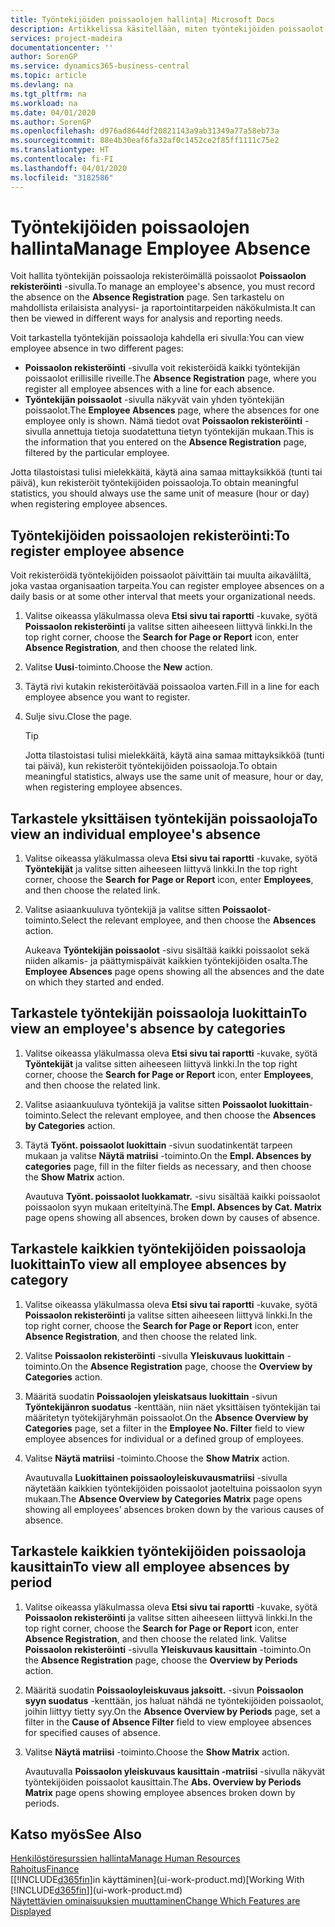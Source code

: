 ```yaml
---
title: Työntekijöiden poissaolojen hallinta| Microsoft Docs
description: Artikkelissa käsitellään, miten työntekijöiden poissaolot kirjataan ja miten poissaolotilastoja analysoidaan.
services: project-madeira
documentationcenter: ''
author: SorenGP
ms.service: dynamics365-business-central
ms.topic: article
ms.devlang: na
ms.tgt_pltfrm: na
ms.workload: na
ms.date: 04/01/2020
ms.author: SorenGP
ms.openlocfilehash: d976ad8644df20821143a9ab31349a77a58eb73a
ms.sourcegitcommit: 88e4b30eaf6fa32af0c1452ce2f85ff1111c75e2
ms.translationtype: HT
ms.contentlocale: fi-FI
ms.lasthandoff: 04/01/2020
ms.locfileid: "3182586"
---
```

# <a name="manage-employee-absence"></a><span data-ttu-id="dd0aa-103">Työntekijöiden poissaolojen hallinta</span><span class="sxs-lookup"><span data-stu-id="dd0aa-103">Manage Employee Absence</span></span>
<span data-ttu-id="dd0aa-104">Voit hallita työntekijän poissaoloja rekisteröimällä poissaolot **Poissaolon rekisteröinti** -sivulla.</span><span class="sxs-lookup"><span data-stu-id="dd0aa-104">To manage an employee's absence, you must record the absence on the **Absence Registration** page.</span></span> <span data-ttu-id="dd0aa-105">Sen tarkastelu on mahdollista erilaisista analyysi- ja raportointitarpeiden näkökulmista.</span><span class="sxs-lookup"><span data-stu-id="dd0aa-105">It can then be viewed in different ways for analysis and reporting needs.</span></span>

<span data-ttu-id="dd0aa-106">Voit tarkastella työntekijän poissaoloja kahdella eri sivulla:</span><span class="sxs-lookup"><span data-stu-id="dd0aa-106">You can view employee absence in two different pages:</span></span>

* <span data-ttu-id="dd0aa-107">**Poissaolon rekisteröinti** -sivulla voit rekisteröidä kaikki työntekijän poissaolot erillisille riveille.</span><span class="sxs-lookup"><span data-stu-id="dd0aa-107">The **Absence Registration** page, where you register all employee absences with a line for each absence.</span></span>
* <span data-ttu-id="dd0aa-108">**Työntekijän poissaolot** -sivulla näkyvät vain yhden työntekijän poissaolot.</span><span class="sxs-lookup"><span data-stu-id="dd0aa-108">The **Employee Absences** page, where the absences for one employee only is shown.</span></span> <span data-ttu-id="dd0aa-109">Nämä tiedot ovat **Poissaolon rekisteröinti** -sivulla annettuja tietoja suodatettuna tietyn työntekijän mukaan.</span><span class="sxs-lookup"><span data-stu-id="dd0aa-109">This is the information that you entered on the **Absence Registration** page, filtered by the particular employee.</span></span>

<span data-ttu-id="dd0aa-110">Jotta tilastoistasi tulisi mielekkäitä, käytä aina samaa mittayksikköä (tunti tai päivä), kun rekisteröit työntekijöiden poissaoloja.</span><span class="sxs-lookup"><span data-stu-id="dd0aa-110">To obtain meaningful statistics, you should always use the same unit of measure (hour or day) when registering employee absences.</span></span>

## <a name="to-register-employee-absence"></a><span data-ttu-id="dd0aa-111">Työntekijöiden poissaolojen rekisteröinti:</span><span class="sxs-lookup"><span data-stu-id="dd0aa-111">To register employee absence</span></span>
<span data-ttu-id="dd0aa-112">Voit rekisteröidä työntekijöiden poissaolot päivittäin tai muulta aikaväliltä, joka vastaa organisaation tarpeita.</span><span class="sxs-lookup"><span data-stu-id="dd0aa-112">You can register employee absences on a daily basis or at some other interval that meets your organizational needs.</span></span>

1. <span data-ttu-id="dd0aa-113">Valitse oikeassa yläkulmassa oleva **Etsi sivu tai raportti** -kuvake, syötä **Poissaolon rekisteröinti** ja valitse sitten aiheeseen liittyvä linkki.</span><span class="sxs-lookup"><span data-stu-id="dd0aa-113">In the top right corner, choose the **Search for Page or Report** icon, enter **Absence Registration**, and then choose the related link.</span></span>
2. <span data-ttu-id="dd0aa-114">Valitse **Uusi**-toiminto.</span><span class="sxs-lookup"><span data-stu-id="dd0aa-114">Choose the **New** action.</span></span>
3. <span data-ttu-id="dd0aa-115">Täytä rivi kutakin rekisteröitävää poissaoloa varten.</span><span class="sxs-lookup"><span data-stu-id="dd0aa-115">Fill in a line for each employee absence you want to register.</span></span>
4. <span data-ttu-id="dd0aa-116">Sulje sivu.</span><span class="sxs-lookup"><span data-stu-id="dd0aa-116">Close the page.</span></span>

    > [!Tip]
    > <span data-ttu-id="dd0aa-117">Jotta tilastoistasi tulisi mielekkäitä, käytä aina samaa mittayksikköä (tunti tai päivä), kun rekisteröit työntekijöiden poissaoloja.</span><span class="sxs-lookup"><span data-stu-id="dd0aa-117">To obtain meaningful statistics, always use the same unit of measure, hour or day, when registering employee absences.</span></span>

## <a name="to-view-an-individual-employees-absence"></a><span data-ttu-id="dd0aa-118">Tarkastele yksittäisen työntekijän poissaoloja</span><span class="sxs-lookup"><span data-stu-id="dd0aa-118">To view an individual employee's absence</span></span>
1. <span data-ttu-id="dd0aa-119">Valitse oikeassa yläkulmassa oleva **Etsi sivu tai raportti** -kuvake, syötä **Työntekijät** ja valitse sitten aiheeseen liittyvä linkki.</span><span class="sxs-lookup"><span data-stu-id="dd0aa-119">In the top right corner, choose the **Search for Page or Report** icon, enter **Employees**, and then choose the related link.</span></span>
2. <span data-ttu-id="dd0aa-120">Valitse asiaankuuluva työntekijä ja valitse sitten **Poissaolot**-toiminto.</span><span class="sxs-lookup"><span data-stu-id="dd0aa-120">Select the relevant employee, and then choose the **Absences** action.</span></span>

    <span data-ttu-id="dd0aa-121">Aukeava **Työntekijän poissaolot** -sivu sisältää kaikki poissaolot sekä niiden alkamis- ja päättymispäivät kaikkien työntekijöiden osalta.</span><span class="sxs-lookup"><span data-stu-id="dd0aa-121">The **Employee Absences** page opens showing all the absences and the date on which they started and ended.</span></span>

## <a name="to-view-an-employees-absence-by-categories"></a><span data-ttu-id="dd0aa-122">Tarkastele työntekijän poissaoloja luokittain</span><span class="sxs-lookup"><span data-stu-id="dd0aa-122">To view an employee's absence by categories</span></span>
1. <span data-ttu-id="dd0aa-123">Valitse oikeassa yläkulmassa oleva **Etsi sivu tai raportti** -kuvake, syötä **Työntekijät** ja valitse sitten aiheeseen liittyvä linkki.</span><span class="sxs-lookup"><span data-stu-id="dd0aa-123">In the top right corner, choose the **Search for Page or Report** icon, enter **Employees**, and then choose the related link.</span></span>
2. <span data-ttu-id="dd0aa-124">Valitse asiaankuuluva työntekijä ja valitse sitten **Poissaolot luokittain**-toiminto.</span><span class="sxs-lookup"><span data-stu-id="dd0aa-124">Select the relevant employee, and then choose the **Absences by Categories** action.</span></span>
3. <span data-ttu-id="dd0aa-125">Täytä **Työnt. poissaolot luokittain** -sivun suodatinkentät tarpeen mukaan ja valitse **Näytä matriisi** -toiminto.</span><span class="sxs-lookup"><span data-stu-id="dd0aa-125">On the **Empl. Absences by categories** page, fill in the filter fields as necessary, and then choose the **Show Matrix** action.</span></span>

    <span data-ttu-id="dd0aa-126">Avautuva **Työnt. poissaolot luokkamatr.** -sivu sisältää kaikki poissaolot poissaolon syyn mukaan eriteltyinä.</span><span class="sxs-lookup"><span data-stu-id="dd0aa-126">The **Empl. Absences by Cat. Matrix** page opens showing all absences, broken down by causes of absence.</span></span>

## <a name="to-view-all-employee-absences-by-category"></a><span data-ttu-id="dd0aa-127">Tarkastele kaikkien työntekijöiden poissaoloja luokittain</span><span class="sxs-lookup"><span data-stu-id="dd0aa-127">To view all employee absences by category</span></span>
1. <span data-ttu-id="dd0aa-128">Valitse oikeassa yläkulmassa oleva **Etsi sivu tai raportti** -kuvake, syötä **Poissaolon rekisteröinti** ja valitse sitten aiheeseen liittyvä linkki.</span><span class="sxs-lookup"><span data-stu-id="dd0aa-128">In the top right corner, choose the **Search for Page or Report** icon, enter **Absence Registration**, and then choose the related link.</span></span>
2. <span data-ttu-id="dd0aa-129">Valitse **Poissaolon rekisteröinti** -sivulla **Yleiskuvaus luokittain** -toiminto.</span><span class="sxs-lookup"><span data-stu-id="dd0aa-129">On the **Absence Registration** page, choose the **Overview by Categories** action.</span></span>
3. <span data-ttu-id="dd0aa-130">Määritä suodatin **Poissaolojen yleiskatsaus luokittain** -sivun **Työntekijänron suodatus** -kenttään, niin näet yksittäisen työntekijän tai määritetyn työtekijäryhmän poissaolot.</span><span class="sxs-lookup"><span data-stu-id="dd0aa-130">On the **Absence Overview by Categories** page, set a filter in the **Employee No. Filter** field to view employee absences for individual or a defined group of employees.</span></span>
4. <span data-ttu-id="dd0aa-131">Valitse **Näytä matriisi** -toiminto.</span><span class="sxs-lookup"><span data-stu-id="dd0aa-131">Choose the **Show Matrix** action.</span></span>

    <span data-ttu-id="dd0aa-132">Avautuvalla **Luokittainen poissaoloyleiskuvausmatriisi** -sivulla näytetään kaikkien työntekijöiden poissaolot jaoteltuina poissaolon syyn mukaan.</span><span class="sxs-lookup"><span data-stu-id="dd0aa-132">The **Absence Overview by Categories Matrix** page opens showing all employees’ absences broken down by the various causes of absence.</span></span>

## <a name="to-view-all-employee-absences-by-period"></a><span data-ttu-id="dd0aa-133">Tarkastele kaikkien työntekijöiden poissaoloja kausittain</span><span class="sxs-lookup"><span data-stu-id="dd0aa-133">To view all employee absences by period</span></span>
1. <span data-ttu-id="dd0aa-134">Valitse oikeassa yläkulmassa oleva **Etsi sivu tai raportti** -kuvake, syötä **Poissaolon rekisteröinti** ja valitse sitten aiheeseen liittyvä linkki.</span><span class="sxs-lookup"><span data-stu-id="dd0aa-134">In the top right corner, choose the **Search for Page or Report** icon, enter **Absence Registration**, and then choose the related link.</span></span>
   <span data-ttu-id="dd0aa-135">Valitse **Poissaolon rekisteröinti** -sivulla **Yleiskuvaus kausittain** -toiminto.</span><span class="sxs-lookup"><span data-stu-id="dd0aa-135">On the **Absence Registration** page, choose the **Overview by Periods** action.</span></span>
2. <span data-ttu-id="dd0aa-136">Määritä suodatin **Poissaoloyleiskuvaus jaksoitt.** -sivun **Poissaolon syyn suodatus** -kenttään, jos haluat nähdä ne työntekijöiden poissaolot, joihin liittyy tietty syy.</span><span class="sxs-lookup"><span data-stu-id="dd0aa-136">On the **Absence Overview by Periods** page, set a filter in the **Cause of Absence Filter** field to view employee absences for specified causes of absence.</span></span>
3. <span data-ttu-id="dd0aa-137">Valitse **Näytä matriisi** -toiminto.</span><span class="sxs-lookup"><span data-stu-id="dd0aa-137">Choose the **Show Matrix** action.</span></span>

    <span data-ttu-id="dd0aa-138">Avautuvalla **Poissaolon yleiskuvaus kausittain -matriisi** -sivulla näkyvät työntekijöiden poissaolot kausittain.</span><span class="sxs-lookup"><span data-stu-id="dd0aa-138">The **Abs. Overview by Periods Matrix** page opens showing employee absences broken down by periods.</span></span>

## <a name="see-also"></a><span data-ttu-id="dd0aa-139">Katso myös</span><span class="sxs-lookup"><span data-stu-id="dd0aa-139">See Also</span></span>
[<span data-ttu-id="dd0aa-140">Henkilöstöresurssien hallinta</span><span class="sxs-lookup"><span data-stu-id="dd0aa-140">Manage Human Resources</span></span>](hr-manage-human-resources.md)  
[<span data-ttu-id="dd0aa-141">Rahoitus</span><span class="sxs-lookup"><span data-stu-id="dd0aa-141">Finance</span></span>](finance.md)  
<span data-ttu-id="dd0aa-142">[[!INCLUDE[d365fin](includes/d365fin_md.md)]in käyttäminen](ui-work-product.md)</span><span class="sxs-lookup"><span data-stu-id="dd0aa-142">[Working With [!INCLUDE[d365fin](includes/d365fin_md.md)]](ui-work-product.md)</span></span>  
[<span data-ttu-id="dd0aa-143">Näytettävien ominaisuuksien muuttaminen</span><span class="sxs-lookup"><span data-stu-id="dd0aa-143">Change Which Features are Displayed</span></span>](ui-experiences.md)

